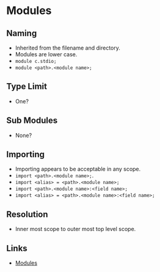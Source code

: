# Modules

## Naming

- Inherited from the filename and directory.
- Modules are lower case.
- `module c.stdio;`
- `module <path>.<module name>;`

## Type Limit

- One?

## Sub Modules

- None?

## Importing

- Importing appears to be acceptable in any scope.
- `import <path>.<module name>;`.
- `import <alias> = <path>.<module name>;`
- `import <path>.<module name>:<field name>;`
- `import <alias> = <path>.<module name>:<field name>;`

## Resolution

- Inner most scope to outer most top level scope.

## Links

- [Modules](https://dlang.org/spec/module.html)